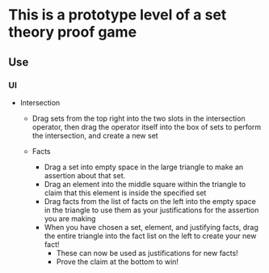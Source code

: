 # This is a prototype level of a set theory proof game

## Use
### UI
*	Intersection
	*	Drag sets from the top right into the two slots in the intersection operator, then drag the operator itself into the box of sets to perform the intersection, and create a new set

	*	Facts
		*	Drag a set into empty space in the large triangle to make an assertion about that set.
		*	Drag an element into the middle square within the triangle to claim that this element is inside the specified set
		*	Drag facts from the list of facts on the left into the empty space in the triangle to use them as your justifications for the assertion you are making
		*	When you have chosen a set, element, and justifying facts, drag the entire triangle into the fact list on the left to create your new fact!
			*	These can now be used as justifications for new facts!
			*	Prove the claim at the bottom to win!


			